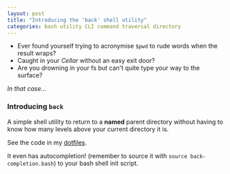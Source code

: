 ```yaml
---
layout: post
title: "Introducing the 'back' shell utility"
categories: bash utility CLI command traversal directory
---
```


 - Ever found yourself trying to acronymise `$pwd` to rude words when the result wraps?
 - Caught in your _Cellar_ without an easy exit door?
 - Are you drowning in your fs but can't quite type your way to the surface?

*In that case...*

### Introducing `back`

A simple shell utility to return to a **named** parent directory without having to know how many levels above your current directory it is.

See the code in my [dotfiles](https://github.com/ScottA38/dotfiles).

It even has autocompletion! (remember to source it with `source back-completion.bash`) to your bash shell init script.
